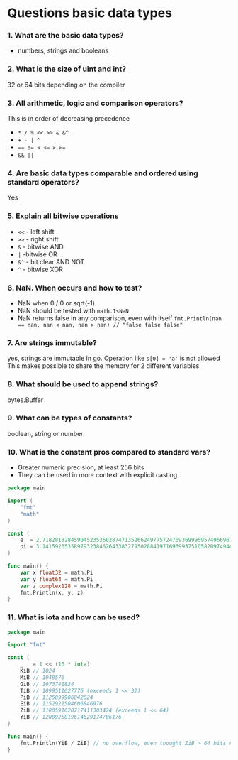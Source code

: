 # Questions basic data types

### 1. What are the basic data types?
- numbers, strings and booleans

### 2. What is the size of uint and int?
32 or 64 bits depending on the compiler

### 3. All arithmetic, logic and comparison operators?
This is in order of decreasing precedence 
- `* / % << >> & &^`
- `+ - | ^`
- `== != < <= > >=`
- `&& ||`

### 4. Are basic data types comparable and ordered using standard operators?
Yes

### 5. Explain all bitwise operations
- `<<` - left shift 
- `>>` - right shift
- `&` - bitwise AND
- `|`  -bitwise OR
- `&^` - bit clear AND NOT
- `^` - bitwise XOR

### 6. NaN. When occurs and how to test?
- NaN when 0 / 0 or sqrt(-1)
- NaN should be tested with `math.IsNaN`
- NaN returns false in any comparison, even with itself `fmt.Println(nan == nan, nan < nan, nan > nan) // "false false false"`

### 7. Are strings immutable? 
yes, strings are immutable in go. Operation like `s[0] = 'a'` is not allowed
This makes possible to share the memory for 2 different variables

### 8. What should be used to append strings?
bytes.Buffer

### 9. What can be types of constants?
boolean, string or number

### 10. What is the constant pros compared to standard vars?
- Greater numeric precision, at least 256 bits
- They can be used in more context with explicit casting

```go
package main

import (
	"fmt"
	"math"
)

const (
	e  = 2.71828182845904523536028747135266249775724709369995957496696763
	pi = 3.14159265358979323846264338327950288419716939937510582097494459
)

func main() {
	var x float32 = math.Pi
	var y float64 = math.Pi
	var z complex128 = math.Pi
	fmt.Println(x, y, z)
}
```

### 11. What is iota and how can be used?

```go
package main

import "fmt"

const (
	_   = 1 << (10 * iota)
	KiB // 1024
	MiB // 1048576
	GiB // 1073741824
	TiB // 1099511627776 (exceeds 1 << 32)
	PiB // 1125899906842624
	EiB // 1152921504606846976
	ZiB // 1180591620717411303424 (exceeds 1 << 64)
	YiB // 1208925819614629174706176
)

func main() {
	fmt.Println(YiB / ZiB) // no overflow, even thought ZiB > 64 bits number. Output: "1024"
}
```
